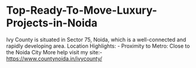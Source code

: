 # Top-Ready-To-Move-Luxury-Projects-in-Noida
Ivy County is situated in Sector 75, Noida, which is a well-connected and rapidly developing area.   Location Highlights: - Proximity to Metro: Close to the Noida City More help visit my site:- https://www.countynoida.in/ivycounty/
